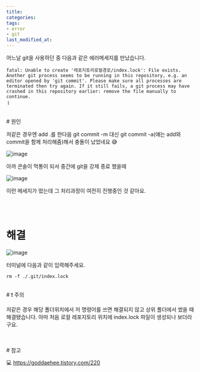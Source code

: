 ```yaml
---
title: 
categories:
tags:
- error
- git
last_modified_at:
---
```


어느날 git을 사용하던 중 다음과 같은 에러메세지를 만났습니다. 
```
fatal: Unable to create '레포지토리로컬경로/index.lock': File exists. Another git process seems to be running in this repository, e.g. an editor opened by 'git commit'. Please make sure all processes are terminated then try again. If it still fails, a git process may have crashed in this repository earlier: remove the file manually to continue.
ㅣ
```
<br/>
# 원인

저같은 경우엔 add .를 한다음 git commit -m 대신 git commit -a(얘는 add와 commit을 함께 처리해줌)해서 충돌이 났었네요 😅

![image](https://user-images.githubusercontent.com/79133602/133926346-40f228ec-6a9e-441b-9102-fe9c574aa0dc.png)

아까 콘솔이 먹통이 되서 중간에 git을 강제 종료 했을때 

![image](https://user-images.githubusercontent.com/79133602/133926361-dc042a1d-ed02-46ec-bd4f-adfcca00eac9.png)

이런 메세지가 떴는데 그 처리과정이 여전히 진행중인 것 같아요.

<br/><br/>
# 해결

![image](https://user-images.githubusercontent.com/79133602/133926062-a713f275-79bf-47c2-a644-17ce6a28ae30.png)

터미널에 다음과 같이 입력해주세요.
```
rm -f ./.git/index.lock
```

<br/>
# ❗ 주의

 저같은 경우 해당 폴더위치에서 저 명령어를 쓰면 해결되지 않고 상위 폴더에서 썼을 때 해결됐습니다. 아마 처음 로컬 레포지토리 위치에 index.lock 파일이 생성되나 보더라구요.


<br/>
<br/>
# 참고

💻 <https://goddaehee.tistory.com/220>